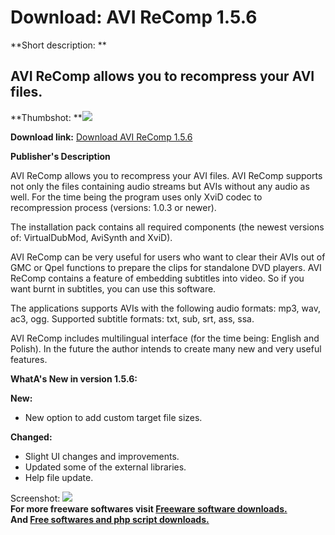 # Download: AVI ReComp 1.5.6

**Short description: **

## AVI ReComp allows you to recompress your AVI files.

  
**Thumbshot: **![](http://www.freewarefiles.com/screenshot/avi_recomp_md.jpg)   
  
**Download link:** [Download AVI ReComp 1.5.6](http://freesoftwares.boysofts.com/AVI-ReComp_program_14973.html)  
  

**Publisher's Description**  
  

AVI ReComp allows you to recompress your AVI files. AVI ReComp supports not
only the files containing audio streams but AVIs without any audio as well.
For the time being the program uses only XviD codec to recompression process
(versions: 1.0.3 or newer).

The installation pack contains all required components (the newest versions
of: VirtualDubMod, AviSynth and XviD).

AVI ReComp can be very useful for users who want to clear their AVIs out of
GMC or Qpel functions to prepare the clips for standalone DVD players. AVI
ReComp contains a feature of embedding subtitles into video. So if you want
burnt in subtitles, you can use this software.

The applications supports AVIs with the following audio formats: mp3, wav,
ac3, ogg. Supported subtitle formats: txt, sub, srt, ass, ssa.

AVI ReComp includes multilingual interface (for the time being: English and
Polish). In the future the author intends to create many new and very useful
features.

**WhatA's New in version 1.5.6:**

**New:**

  * New option to add custom target file sizes. 

**Changed:**

  * Slight UI changes and improvements. 
  * Updated some of the external libraries. 
  * Help file update. 

  
  
Screenshot: ![](http://www.freewarefiles.com/screenshot/avi_recomp.jpg)  
**For more freeware softwares visit [Freeware software downloads.](http://freesoftwares.boysofts.com/)**   
**And [Free softwares and php script downloads.](http://www.boysofts.com/)**

